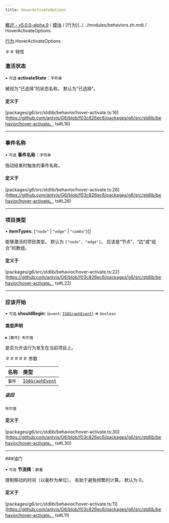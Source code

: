 ```yaml
---
title: HoverActivateOptions
---
```


[概述 - v5.0.0-alpha.9](../../README.zh.md) / [模块](../../modules.zh.md) / [行为](../. ./modules/behaviors.zh.md) / HoverActivateOptions 

 [行为](../../modules/behaviors.zh.md).HoverActivateOptions 

 ＃＃ 特性 

 ### 激活状态 

 • `可选` **activateState**：`字符串` 

 被视为“已选择”的状态名称。 
 默认为“已选择”。 

 #### 定义于 

 [packages/g6/src/stdlib/behavior/hover-activate.ts:16](https://github.com/antvis/G6/blob/f03c826ec6/packages/g6/src/stdlib/behavior/hover-activate。 ts#L16) 

 ___ 

 ### 事件名称 

 • `可选` **事件名称**：`字符串` 

 拖动结束时触发的事件名称。 

 #### 定义于 

 [packages/g6/src/stdlib/behavior/hover-activate.ts:26](https://github.com/antvis/G6/blob/f03c826ec6/packages/g6/src/stdlib/behavior/hover-activate。 ts#L26) 

 ___ 

 ### 项目类型 

 • **itemTypes**: (``"node"`` \| ``"edge"`` \| ``"combo"``)[] 

 能够激活的项目类型。 
 默认为 `["node", "edge"]`。 
 应该是“节点”、“边”或“组合”的数组。 

 #### 定义于 

 [packages/g6/src/stdlib/behavior/hover-activate.ts:22](https://github.com/antvis/G6/blob/f03c826ec6/packages/g6/src/stdlib/behavior/hover-activate。 ts#L22) 

 ___ 

 ### 应该开始 

 • `可选` **shouldBegin**: (`event`: [`IG6GraphEvent`](IG6GraphEvent.zh.md)) => `boolean` 

 #### 类型声明 

 ▸ (`事件`): `布尔值` 

 是否允许该行为发生在当前项目上。 

 ＃＃＃＃＃ 参数 

 | 名称 | 类型 | 
 | :------ | :------ | 
 | `事件` | [`IG6GraphEvent`](IG6GraphEvent.zh.md) | 

 ##### 返回 

 `布尔值` 

 #### 定义于 

 [packages/g6/src/stdlib/behavior/hover-activate.ts:30](https://github.com/antvis/G6/blob/f03c826ec6/packages/g6/src/stdlib/behavior/hover-activate。 ts#L30) 

 ___ 

 ###油门 

 • `可选` **节流阀**：`数量` 

 限制移动的时间（以毫秒为单位）。 有助于避免频繁的计算。 
 默认为 0。 

 #### 定义于 

 [packages/g6/src/stdlib/behavior/hover-activate.ts:11](https://github.com/antvis/G6/blob/f03c826ec6/packages/g6/src/stdlib/behavior/hover-activate。 ts#L11)